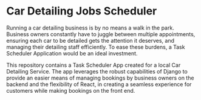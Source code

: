 # Car Detailing Jobs Scheduler

Running a car detailing business is by no means a walk in the park. Business owners constantly have to juggle 
between multiple appointments, ensuring each car to be detailed gets the attention it deserves, and managing 
their detailing staff efficiently. To ease these burdens, a Task Scheduler Application would be an ideal 
investment.

This repository contains a Task Scheduler App created for a local Car Detailing Service. The app leverages
the robust capabilities of Django to provide an easier means of managing bookings by business owners on the
backend and the flexibility of React, in creating a seamless experience for customers while making bookings
on the front end.